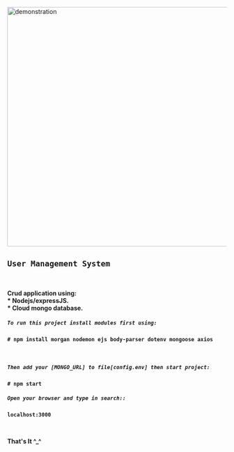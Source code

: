 <div align="left" width="50">

<img src="https://github.com/iNightjar/User-Management-System/blob/master/images/demonstration.gif?raw=true" href="https://github.com/iNightjar" alt="demonstration"  width="550"/><br> 
  
### <h2>`User Management System`</h2><br>
<p><strong>Crud application using: <br>
* Nodejs/expressJS. <br>
* Cloud mongo database. <br>
</p>

##### `To run this project install modules first using:`<br>
```
# npm install morgan nodemon ejs body-parser dotenv mongoose axios
```
<br>

##### `Then add your [MONGO_URL] to file[config.env] then start project:`<br>
```
# npm start 
```


##### `Open your browser and type in search::`<br>
```
localhost:3000
```
<br>
<p><strong>That's It ^_^<br>
</div>
